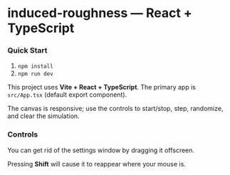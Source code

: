 # induced-roughness — React + TypeScript

### Quick Start

1. `npm install`  
2. `npm run dev`

This project uses **Vite + React + TypeScript**. The primary app is `src/App.tsx` (default export component).  

The canvas is responsive; use the controls to start/stop, step, randomize, and clear the simulation.

### Controls

You can get rid of the settings window by dragging it offscreen.  

Pressing **Shift** will cause it to reappear where your mouse is.
